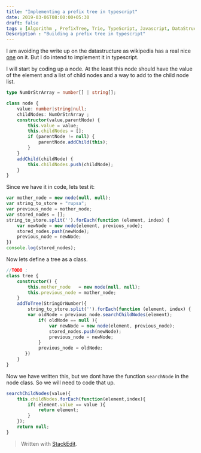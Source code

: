 ```yaml
---
title: "Implementing a prefix tree in typescript"
date: 2019-03-06T08:00:00+05:30
draft: false
tags : [Algorithm , PrefixTree, Trie, TypeScript, Javascript, DataStructures]
Description : "Building a prefix tree in typescript"
---  
```

I am avoiding the write up on the datastructure as wikipedia has a real nice [one](https://en.wikipedia.org/wiki/Trie) on it. But I do intend to implement it in typescript.  

I will start by coding up a node. At the least this node should have the value of the element and a list of child nodes and a way to add to the child node list.  

```typescript
type NumOrStrArray = number[] | string[];

class node {
    value: number|string|null;
    childNodes: NumOrStrArray ;
    constructor(value,parentNode) {
        this.value = value;
        this.childNodes = [];
        if (parentNode != null) {
            parentNode.addChild(this);
        }
    }
    addChild(childNode) {
        this.childNodes.push(childNode);
    }
}
```  

Since we have it in code, lets test it:
```javascript
var mother_node = new node(null, null);
var string_to_store = "rupsa";
var previous_node = mother_node;
var stored_nodes = [];
string_to_store.split('').forEach(function (element, index) {
    var newNode = new node(element, previous_node);
    stored_nodes.push(newNode);
    previous_node = newNode;
})
console.log(stored_nodes);
```
Now lets define a tree as a class.
```typescript
//TODO : 
class tree {
    constructor() {
        this.mother_node   = new node(null, null);
        this.previous_node = mother_node;
    }
    addToTree(StringOrNumber){
        string_to_store.split('').forEach(function (element, index) {
	    var oldNode = previous_node.searchChildNodes(element);
            if( oldNode == null ){
                var newNode = new node(element, previous_node);
                stored_nodes.push(newNode);
                previous_node = newNode;
            }
            previous_node = oldNode;
       })
    }
}
```
Now we have written this, but we dont have the function `searchNode` in the node class. So we will need to code that up.

```typescript
searchChildNodes(value){
	this.childNodes.forEach(function(element,index){
		if( element.value == value ){
			return element;
		}
	});
	return null;
}
```
> Written with [StackEdit](https://stackedit.io/).
<!--stackedit_data:
eyJoaXN0b3J5IjpbLTI5Mjg2NDY3NiwtNjE0MjEwOTk1LC05ND
YxODY0MzldfQ==
-->